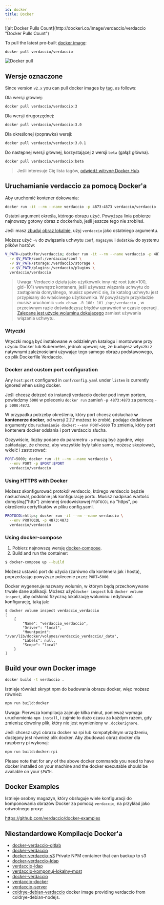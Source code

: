```yaml
---
id: docker
title: Docker
---
```

<div class="docker-count">
  ![alt Docker Pulls Count](http://dockeri.co/image/verdaccio/verdaccio "Docker Pulls Count")
</div>

To pull the latest pre-built [docker image](https://hub.docker.com/r/verdaccio/verdaccio/):

```bash
docker pull verdaccio/verdaccio
```

![Docker pull](assets/docker_verdaccio.gif)

## Wersje oznaczone

Since version `v2.x` you can pull docker images by [tag](https://hub.docker.com/r/verdaccio/verdaccio/tags/), as follows:

Dla wersji głównej:

```bash
docker pull verdaccio/verdaccio:3
```

Dla wersji drugorzędnej:

```bash
docker pull verdaccio/verdaccio:3.0
```

Dla określonej (poprawka) wersji:

```bash
docker pull verdaccio/verdaccio:3.0.1
```

Do następnej wersji głównej, korzystającej z wersji `beta` (gałąź główna).

```bash
docker pull verdaccio/verdaccio:beta
```

> Jeśli interesuje Cię lista tagów, [odwiedź witrynę Docker Hub](https://hub.docker.com/r/verdaccio/verdaccio/tags/).

## Uruchamianie verdaccio za pomocą Docker'a

Aby uruchomić kontener dokowania:

```bash
docker run -it --rm --name verdaccio -p 4873:4873 verdaccio/verdaccio
```

Ostatni argument określa, którego obrazu użyć. Powyższa linia pobierze najnowszy gotowy obraz z dockerhub, jeśli jeszcze tego nie zrobiłeś.

Jeśli masz [zbuduj obraz lokalnie](#build-your-own-docker-image), użyj `verdaccio` jako ostatniego argumentu.

Możesz użyć `-v` do związania uchwytu `conf`, `magazynu` i `dodatków` do systemu plików hostów:

```bash
V_PATH=/path/for/verdaccio; docker run -it --rm --name verdaccio -p 4873:4873 \
  -v $V_PATH/conf:/verdaccio/conf \
  -v $V_PATH/storage:/verdaccio/storage \
  -v $V_PATH/plugins:/verdaccio/plugins \
  verdaccio/verdaccio
```

> Uwaga: Verdaccio działa jako użytkownik inny niż root (uid=100, gid=101) wewnątrz kontenera, jeśli używasz wiązania uchwytu do zastąpienia domyślnego, musisz upewnić się, że katalog uchwytu jest przypisany do właściwego użytkownika. W powyższym przykładzie musisz uruchomić `sudo chown -R 100: 101 /opt/verdaccio `, w przeciwnym razie doświadczysz błędów uprawnień w czasie operacji. [Zalecane jest użycie woluminu dokujacego](https://docs.docker.com/storage/volumes/) zamiast używania wiązania uchwytu.

### Wtyczki

Wtyczki mogą być instalowane w oddzielnym katalogu i montowane przy użyciu Docker lub Kubernetes, jednak upewnij się, że budujesz wtyczki z natywnymi zależnościami używając tego samego obrazu podstawowego, co plik Dockerfile Verdaccio.

### Docker and custom port configuration

Any `host:port` configured in `conf/config.yaml` under `listen` is currently ignored when using docker.

Jeśli chcesz dotrzeć do instancji verdaccio docker pod innym portem, powiedzmy `5000` w poleceniu `docker run` zamień `-p 4873:4873` za pomocą `-p 5000:4873`.

W przypadku potrzeby określenia, który port chcesz odsłuchać **w kontenerze docker**, od wersji 2.?.? możesz to zrobić, podając dodatkowe argumenty do`uruchamianie docker`: `--env PORT=5000` To zmienia, który port kontenera docker odsłania i port verdaccio słucha.

Oczywiście, liczby podane do parametru `-p` muszą być zgodne, więc zakładając, że chcesz, aby wszystkie były takie same, możesz skopiować, wkleić i zastosować:

```bash
PORT=5000; docker run -it --rm --name verdaccio \
  --env PORT -p $PORT:$PORT
  verdaccio/verdaccio
```

### Using HTTPS with Docker

Możesz skonfigurować protokół verdaccio, którego verdaccio będzie nasłuchiwał, podobnie jak konfigurację portu. Musisz nadpisać wartość domyślną("http") zmiennej środowiskowej `PROTOCOL` na "https", po określeniu certyfikatów w pliku config.yaml.

```bash
PROTOCOL=https; docker run -it --rm --name verdaccio \
  --env PROTOCOL -p 4873:4873
  verdaccio/verdaccio
```

### Using docker-compose

1. Pobierz najnowszą wersję [docker-compose](https://github.com/docker/compose).
2. Build and run the container:

```bash
$ docker-compose up --build
```

Możesz ustawić port do użycia (zarówno dla kontenera jak i hosta), poprzedzając powyższe polecenie przez `PORT=5000`.

Docker wygeneruje nazwany wolumin, w którym będą przechowywane trwałe dane aplikacji. Możesz użyć`docker inspect` lub `docker volume inspect`, aby odsłonić fizyczną lokalizację woluminu i edytować konfigurację, taką jak:

    $ docker volume inspect verdaccio_verdaccio
    [
        {
            "Name": "verdaccio_verdaccio",
            "Driver": "local",
            "Mountpoint": "/var/lib/docker/volumes/verdaccio_verdaccio/_data",
            "Labels": null,
            "Scope": "local"
        }
    ]
    
    

## Build your own Docker image

```bash
docker build -t verdaccio .
```

Istnieje również skrypt npm do budowania obrazu docker, więc możesz również:

```bash
npm run build:docker
```

Uwaga: Pierwsza kompilacja zajmuje kilka minut, ponieważ wymaga uruchomienia `npm install`, i zajmie to dużo czasu za każdym razem, gdy zmienisz dowolny plik, który nie jest wymieniony w `.dockerignore`.

Jeśli chcesz użyć obrazu docker na rpi lub kompatybilnym urządzeniu, dostępny jest również plik docker. Aby zbudować obraz docker dla raspberry pi wykonaj:

```bash
npm run build:docker:rpi
```

Please note that for any of the above docker commands you need to have docker installed on your machine and the docker executable should be available on your `$PATH`.

## Docker Examples

Istnieje osobny magazyn, który obsługuje wiele konfiguracji do komponowania obrazów Docker za pomocą `verdaccio`, na przykład jako odwrotnego proxy:

<https://github.com/verdaccio/docker-examples>

## Niestandardowe Kompilacje Docker'a

* [docker-verdaccio-gitlab](https://github.com/snics/docker-verdaccio-gitlab)
* [docker-verdaccio](https://github.com/deployable/docker-verdaccio)
* [docker-verdaccio-s3](https://github.com/asynchrony/docker-verdaccio-s3) Private NPM container that can backup to s3
* [docker-verdaccio-ldap](https://github.com/snadn/docker-verdaccio-ldap)
* [verdaccio-ldap](https://github.com/nathantreid/verdaccio-ldap)
* [verdaccio-komponuj-lokalny-most](https://github.com/shingtoli/verdaccio-compose-local-bridge)
* [docker-verdaccio](https://github.com/Global-Solutions/docker-verdaccio)
* [verdaccio-docker](https://github.com/idahobean/verdaccio-docker)
* [verdaccio-server](https://github.com/andru255/verdaccio-server)
* [coldrye-debian-verdaccio](https://github.com/coldrye-docker/coldrye-debian-verdaccio) docker image providing verdaccio from coldrye-debian-nodejs.